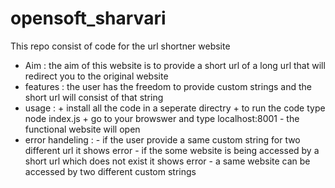 # opensoft_sharvari
This repo consist of code for the url shortner website
+ Aim :
           the aim of this website is to provide a short url of a long url that will redirect you to the original website
+ features :
           the user has the freedom to provide custom strings and the short url will consist of that string
+ usage :
           + install all the code in a seperate directry
           + to run the code type node index.js
           + go to your browswer and type localhost:8001
           - the functional website will open
+ error handeling :
           - if the user provide a same custom string for two different url it shows error
           - if the some website is being accessed by a short url which does not exist it shows error
           - a same website can be accessed by two different custom strings

